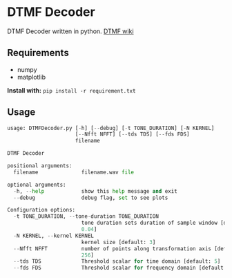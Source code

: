 DTMF Decoder
============
DTMF Decoder written in python.
[DTMF wiki](https://en.wikipedia.org/wiki/Dual-tone_multi-frequency_signaling)

Requirements
------------
* numpy
* matplotlib

**Install with:**
`pip install -r requirement.txt`

Usage
-----
```DTMFDecoder.py -h
usage: DTMFDecoder.py [-h] [--debug] [-t TONE_DURATION] [-N KERNEL]
                      [--Nfft NFFT] [--tds TDS] [--fds FDS]
                      filename

DTMF Decoder

positional arguments:
  filename              filename.wav file

optional arguments:
  -h, --help            show this help message and exit
  --debug               debug flag, set to see plots

Configuration options:
  -t TONE_DURATION, --tone-duration TONE_DURATION
                        tone duration sets duration of sample window [default:
                        0.04]
  -N KERNEL, --kernel KERNEL
                        kernel size [default: 3]
  --Nfft NFFT           number of points along transformation axis [default:
                        256]
  --tds TDS             Threshold scalar for time domain [default: 5]
  --fds FDS             Threshold scalar for frequency domain [default: 3]
```
